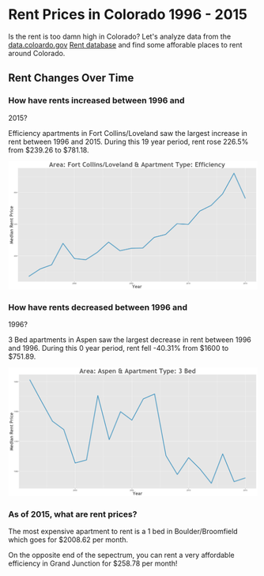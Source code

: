 Rent Prices in Colorado 1996 - 2015
================

Is the rent is too damn high in Colorado? Let's analyze data from the [data.coloardo.gov](https://data.colorado.gov/) [Rent database](https://data.colorado.gov/Housing/Rents-by-Type-of-Apartment-in-Colorado/cmr9-ue2w) and find some afforable places to rent around Colorado.

Rent Changes Over Time
----------------------

### How have rents increased between 1996 and

2015?

Efficiency apartments in Fort Collins/Loveland saw the largest increase in rent between 1996 and 2015. During this 19 year period, rent rose 226.5% from $239.26 to $781.18.

![](../images/rentIncrease/fortcollinsloveland.png)

### How have rents decreased between 1996 and

1996?

3 Bed apartments in Aspen saw the largest decrease in rent between 1996 and 1996. During this 0 year period, rent fell -40.31% from $1600 to $751.89.

![](../images/rentDecrease/aspen.png)

### As of 2015, what are rent prices?

The most expensive apartment to rent is a 1 bed in Boulder/Broomfield which goes for $2008.62 per month.

On the opposite end of the sepectrum, you can rent a very affordable efficiency in Grand Junction for $258.78 per month!
